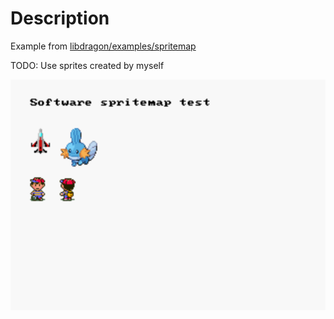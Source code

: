 # Description

Example from [libdragon/examples/spritemap](https://github.com/DragonMinded/libdragon/blob/d74706b5962ecbbf4c9faa00075a2843eeebcabe/examples/spritemap/spritemap.c)

TODO: Use sprites created by myself

![image](image.png)
